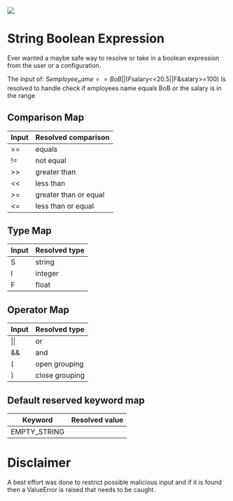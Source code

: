 ![](https://github.com/courupteddata/StringBooleanExpression/workflows/Greet%20Everyone/badge.svg)

# String Boolean Expression
Ever wanted a maybe safe way to resolve or take in a boolean expression from the user or a configuration.

The input of:
S$employee_name==BoB||(F$salary<<20.5||F&salary>=100)
Is resolved to handle check if employees name equals BoB or the salary is in the range

## Comparison Map
|Input  	|Resolved comparison  	|
|---	|---	|
|==  	|equals  	|
|!=  	|not equal  	|
|\>>  	|greater than  	|
|<<  	|less than  	|
|>=  	|greater than or equal  	|
|<=  	|less than or equal  	|

## Type Map
|Input  	|Resolved type  	|
|---	|---	|
|S  	|string  	|
|I  	|integer  	|
|F  	|float  	|

## Operator Map
|Input  	|Resolved type  	|
|---	|---	|
|&#124;&#124;  	|or  	|
|&& 	|and  	|
|( 	|open grouping  	|
|) 	|close grouping  	|

## Default reserved keyword map
|Keyword  	|Resolved value  	|
|---	|---	|
|EMPTY_STRING  	|  	|


# Disclaimer
A best effort was done to restrict possible malicious input and if it is found then a ValueError is raised that needs to be caught.
